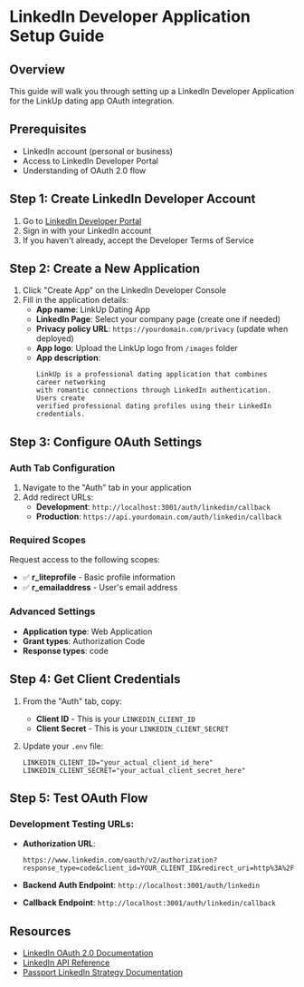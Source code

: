 # LinkedIn Developer Application Setup Guide

## Overview
This guide will walk you through setting up a LinkedIn Developer Application for the LinkUp dating app OAuth integration.

## Prerequisites
- LinkedIn account (personal or business)
- Access to LinkedIn Developer Portal
- Understanding of OAuth 2.0 flow

## Step 1: Create LinkedIn Developer Account

1. Go to [LinkedIn Developer Portal](https://developer.linkedin.com/)
2. Sign in with your LinkedIn account
3. If you haven't already, accept the Developer Terms of Service

## Step 2: Create a New Application

1. Click "Create App" on the LinkedIn Developer Console
2. Fill in the application details:
   - **App name**: LinkUp Dating App
   - **LinkedIn Page**: Select your company page (create one if needed)
   - **Privacy policy URL**: `https://yourdomain.com/privacy` (update when deployed)
   - **App logo**: Upload the LinkUp logo from `/images` folder
   - **App description**: 
     ```
     LinkUp is a professional dating application that combines career networking 
     with romantic connections through LinkedIn authentication. Users create 
     verified professional dating profiles using their LinkedIn credentials.
     ```

## Step 3: Configure OAuth Settings

### Auth Tab Configuration
1. Navigate to the "Auth" tab in your application
2. Add redirect URLs:
   - **Development**: `http://localhost:3001/auth/linkedin/callback`
   - **Production**: `https://api.yourdomain.com/auth/linkedin/callback`

### Required Scopes
Request access to the following scopes:
- ✅ **r_liteprofile** - Basic profile information
- ✅ **r_emailaddress** - User's email address

### Advanced Settings
- **Application type**: Web Application
- **Grant types**: Authorization Code
- **Response types**: code

## Step 4: Get Client Credentials

1. From the "Auth" tab, copy:
   - **Client ID** - This is your `LINKEDIN_CLIENT_ID`
   - **Client Secret** - This is your `LINKEDIN_CLIENT_SECRET`

2. Update your `.env` file:
   ```env
   LINKEDIN_CLIENT_ID="your_actual_client_id_here"
   LINKEDIN_CLIENT_SECRET="your_actual_client_secret_here"
   ```

## Step 5: Test OAuth Flow

### Development Testing URLs:
- **Authorization URL**: 
  ```
  https://www.linkedin.com/oauth/v2/authorization?response_type=code&client_id=YOUR_CLIENT_ID&redirect_uri=http%3A%2F%2Flocalhost%3A3001%2Fauth%2Flinkedin%2Fcallback&scope=r_liteprofile%20r_emailaddress
  ```

- **Backend Auth Endpoint**: `http://localhost:3001/auth/linkedin`
- **Callback Endpoint**: `http://localhost:3001/auth/linkedin/callback`

## Resources

- [LinkedIn OAuth 2.0 Documentation](https://docs.microsoft.com/en-us/linkedin/shared/authentication/authorization-code-flow)
- [LinkedIn API Reference](https://docs.microsoft.com/en-us/linkedin/)
- [Passport LinkedIn Strategy Documentation](http://www.passportjs.org/packages/passport-linkedin-oauth2/)